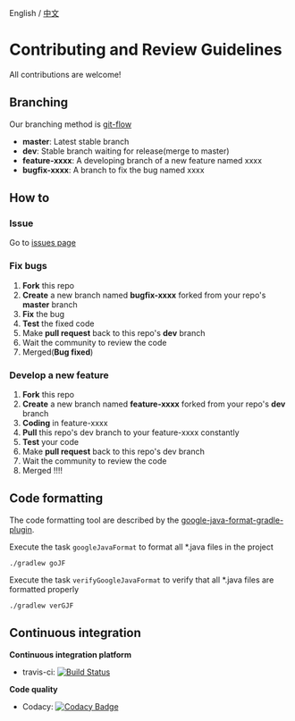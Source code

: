 English / [中文](docs/CONTRIBUTING_CN.md)

# Contributing and Review Guidelines

All contributions are welcome! 

## Branching

Our branching method is [git-flow](https://jeffkreeftmeijer.com/git-flow/)

- **master**: Latest stable branch
- **dev**: Stable branch waiting for release(merge to master)
- **feature-xxxx**: A developing branch of a new feature named xxxx
- **bugfix-xxxx**: A branch to fix the bug named xxxx

## How to

### Issue

Go to [issues page](https://github.com/FISCO-BCOS/java-sdk/issues)

### Fix bugs

1. **Fork** this repo
2. **Create** a new branch named **bugfix-xxxx** forked from your repo's **master** branch
3. **Fix** the bug
4. **Test** the fixed code
5. Make **pull request** back to this repo's **dev** branch 
6. Wait the community to review the code
7. Merged(**Bug fixed**)

### Develop a new feature

1. **Fork** this repo
2. **Create** a new branch named **feature-xxxx** forked from your repo's **dev** branch
3. **Coding** in feature-xxxx
4. **Pull** this repo's dev branch to your feature-xxxx constantly
5. **Test** your code
6. Make **pull request** back to this repo's dev branch
7. Wait the community to review the code
8. Merged !!!!

## Code formatting

The code formatting tool are described by the [google-java-format-gradle-plugin](https://github.com/sherter/google-java-format-gradle-plugin).

Execute the task `googleJavaFormat` to format all *.java files in the project
```
./gradlew goJF
```
Execute the task `verifyGoogleJavaFormat` to verify that all *.java files are formatted properly
```          
./gradlew verGJF
```

## Continuous integration

**Continuous integration platform**

* travis-ci: [![Build Status](https://travis-ci.org/FISCO-BCOS/java-sdk.svg?branch=master)](https://travis-ci.org/FISCO-BCOS/java-sdk)


**Code quality**

* Codacy: [![Codacy Badge](https://app.codacy.com/project/badge/Grade/d830a3be25c04b04b032870e4184482a)](https://www.codacy.com/gh/FISCO-BCOS/java-sdk/dashboard?utm_source=github.com&amp;utm_medium=referral&amp;utm_content=FISCO-BCOS/java-sdk&amp;utm_campaign=Badge_Grade)


